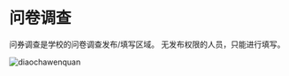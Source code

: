 # 问卷调查

问券调查是学校的问卷调查发布/填写区域。
无发布权限的人员，只能进行填写。

![diaochawenquan](https://ae01.alicdn.com/kf/Hb96d4b09040a476f98f52e07bec6e5a3J.png)